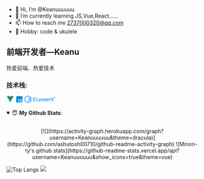 - 👋 Hi, I’m @Keanuuuuuu
- 🌱 I’m currently learning JS,Vue,React……
- 📫 How to reach me 2737000320@qq.com
- 🏓 Hobby: code & ukulele

<!---
Keanuuuuuu/Keanuuuuuu is a ✨ special ✨ repository because its `README.md` (this file) appears on your GitHub profile.
You can click the Preview link to take a look at your changes.
--->


## 前端开发者—Keanu

热爱前端、热爱技术

### **技术栈:**

<a href="https://v3.cn.vuejs.org"><code><img height="20" src="./images/vue.png"></code></a>
<a href="https://www.tslang.cn/index.html"><code><img height="20" src="./images/typescript.png"></code></a>
<a href="https://cn.vitejs.dev"><code><img height="20" src="./images/element plus.png"></code></a>

<details open>
 <summary> 😇 <b>My Github Stats</b>: </summary>
<br>
<p align = "center">
[![](https://activity-graph.herokuapp.com/graph?username=Keanuuuuuu&theme=dracula)](https://github.com/ashutosh00710/github-readme-activity-graph)
![Minori-ty's github stats](https://github-readme-stats.vercel.app/api?username=Keanuuuuuu&show_icons=true&theme=vue)

![Top Langs](https://github-readme-stats.vercel.app/api/top-langs/?username=Keanuuuuuu&langs_count=6)
![](https://github-readme-stats.vercel.app/api/top-langs/?username=Keanuuuuuu&layout=compact&langs_count=6)
</p>
</details>
